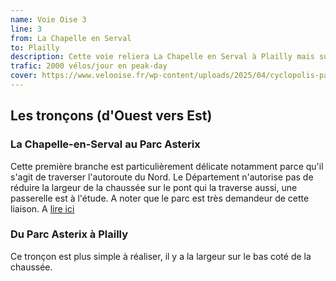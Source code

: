 ```yaml
---
name: Voie Oise 3
line: 3
from: La Chapelle en Serval 
to: Plailly
description: Cette voie reliera La Chapelle en Serval à Plailly mais surtout permettra l'accès au Parc Astérix pour les salariés et clients 
trafic: 2000 vélos/jour en peak-day
cover: https://www.velooise.fr/wp-content/uploads/2025/04/cyclopolis-parc-asterix.jpg
---
```


## Les tronçons (d'Ouest vers Est)

### La Chapelle-en-Serval au Parc Asterix


Cette première branche est particulièrement délicate notamment parce qu'il s'agit de traverser l'autoroute du Nord. Le Département n'autorise pas de réduire la largeur de la chaussée sur le pont qui la traverse aussi, une passerelle est à l'étude.  A noter que le parc est très demandeur de cette liaison. A [lire ici](https://www.velooise.fr/2025/04/27/une-voie-verte-en-projet-pour-aller-au-parc-asterix-a-pied-ou-a-velo/)

### Du Parc Asterix à Plailly


Ce tronçon est plus simple à réaliser, il y a la largeur sur le bas coté de la chaussée.
